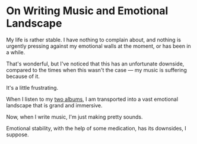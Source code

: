 # On Writing Music and Emotional Landscape

My life is rather stable. I have nothing to complain about, and nothing
is urgently pressing against my emotional walls at the moment, or has been
in a while.

That's wonderful, but I've noticed that this has an unfortunate downside,
compared to the times when this wasn't the case — my music is suffering
because of it.

It's a little frustrating.

When I listen to my [two albums](https://www.kennethreitz.org/music/), I am
transported into a vast emotional landscape that is grand and immersive.

Now, when I write music, I'm just making pretty sounds.

Emotional stability, with the help of some medication, has its downsides, I suppose.